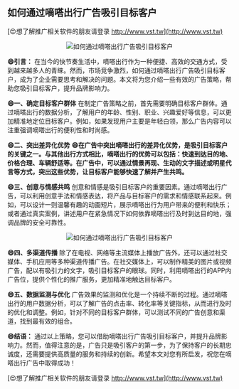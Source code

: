 ## **如何通过嘀嗒出行广告吸引目标客户**

[😍想了解推广相关软件的朋友请登录 http://www.vst.tw](http://www.vst.tw)

 <center><img src="https://vst.tw/MP4/tuiguang/png/6.png" alt="如何通过嘀嗒出行广告吸引目标客户"></center>

**😄引言：**
在当今的快节奏生活中，嘀嗒出行作为一种便捷、高效的交通方式，受到越来越多人的青睐。然而，市场竞争激烈，如何通过嘀嗒出行广告吸引目标客户，成为了企业需要思考和解决的问题。本文将为您介绍一些有效的广告策略，帮助您吸引目标客户，提升品牌影响力。

**😄一、确定目标客户群体**
在制定广告策略之前，首先需要明确目标客户群体。通过嘀嗒出行的数据分析，了解用户的年龄、性别、职业、兴趣爱好等信息，可以更加精准地定位目标客户。例如，如果发现用户主要是年轻白领，那么广告内容可以注重强调嘀嗒出行的便利性和时尚感。

**😄二、突出差异化优势**
**😄在广告中突出嘀嗒出行的差异化优势，是吸引目标客户的关键之一。与其他出行方式相比，嘀嗒出行的优势可以包括：快速到达目的地、价格合理、车辆舒适等。在广告中，可以通过情景再现、生动的文字描述或明星代言等方式，突出这些优势，让目标客户能够快速了解并产生共鸣。**

**😄三、创意与情感共鸣**
创意和情感是吸引目标客户的重要因素。通过嘀嗒出行广告，可以利用创意手法和情感表达，将产品与目标客户的需求和情感联系起来。例如，可以设计一则温馨有趣的动画短片，展示嘀嗒出行为用户带来的便利和快乐；或者通过真实案例，讲述用户在紧急情况下如何依靠嘀嗒出行及时到达目的地，强调品牌的安全可靠性。

 <center><img src="https://vst.tw/MP4/tuiguang/png/3.png" alt="如何通过嘀嗒出行广告吸引目标客户"></center>

**😄四、多渠道传播**
除了在电视、网络等主流媒体上播放广告外，还可以通过社交媒体、手机应用等多种渠道传播广告。在社交媒体上，可以制作精美的图片或视频广告，配以有吸引力的文字，吸引目标客户的眼球。同时，利用嘀嗒出行的APP内广告位，提供个性化的推广服务，更加精准地触达目标客户。

**😄五、数据监测与优化**
广告效果的监测和优化是一个持续不断的过程。通过嘀嗒出行的用户数据分析，可以了解广告的点击率、转化率等关键指标，从而进行及时的优化和调整。例如，针对不同的目标客户群体，可以测试不同的广告创意和渠道，找到最有效的组合。

**😄结语：**
通过以上策略，您可以借助嘀嗒出行广告吸引目标客户，并提升品牌影响力。然而，值得注意的是，广告只是吸引客户的第一步，为了保持客户的长期忠诚度，还需要提供高质量的服务和持续的创新。希望本文对您有所启发，祝您在嘀嗒出行广告中取得成功！

[😍想了解推广相关软件的朋友请登录 http://www.vst.tw](http://www.vst.tw)




